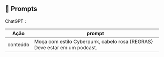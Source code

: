 ## 🧠 Prompts


ChatGPT：

|   Ação   | prompt                                                                                                                                                                                                                                                                         |
| :------: | ------------------------------------------------------------------------------------------------------------------------------------------------------------------------------------------------------------------------------------------------------------------------------ |
| conteúdo | Moça com estilo Cyberpunk, cabelo rosa {REGRAS} Deve estar em um podcast. |
